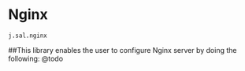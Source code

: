 # Nginx
```
j.sal.nginx
```
##This library enables the user to configure Nginx server by doing the following:
 @todo